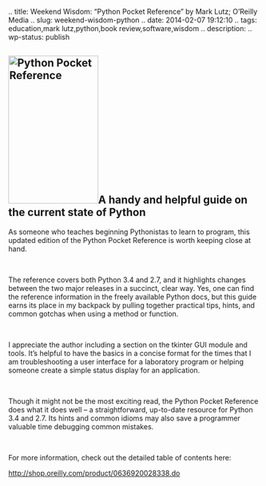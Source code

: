 .. title: Weekend Wisdom: “Python Pocket Reference” by Mark Lutz; O’Reilly Media
.. slug: weekend-wisdom-python
.. date: 2014-02-07 19:12:10
.. tags: education,mark lutz,python,book review,software,wisdom
.. description: 
.. wp-status: publish


<html><body><h2><a href="http://willingconsulting.com/wp-content/uploads/2014/02/cat.gif"><img class="size-full wp-image-279 alignright" alt="Python Pocket Reference" src="http://willingconsulting.com/wp-content/uploads/2014/02/cat.gif" width="180" height="296"></a><strong>A handy and helpful guide on the current state of Python</strong></h2>
As someone who teaches beginning Pythonistas to learn to program, this updated edition of the Python Pocket Reference is worth keeping close at hand.

 

The reference covers both Python 3.4 and 2.7, and it highlights changes between the two major releases in a succinct, clear way. Yes, one can find the reference information in the freely available Python docs, but this guide earns its place in my backpack by pulling together practical tips, hints, and common gotchas when using a method or function.

 

I appreciate the author including a section on the tkinter GUI module and tools. It’s helpful to have the basics in a concise format for the times that I am troubleshooting a user interface for a laboratory program or helping someone create a simple status display for an application.

 

Though it might not be the most exciting read, the Python Pocket Reference does what it does well – a straightforward, up-to-date resource for Python 3.4 and 2.7. Its hints and common idioms may also save a programmer valuable time debugging common mistakes.

 

For more information, check out the detailed table of contents here:

<a href="http://shop.oreilly.com/product/0636920028338.do">http://shop.oreilly.com/product/0636920028338.do</a></body></html>